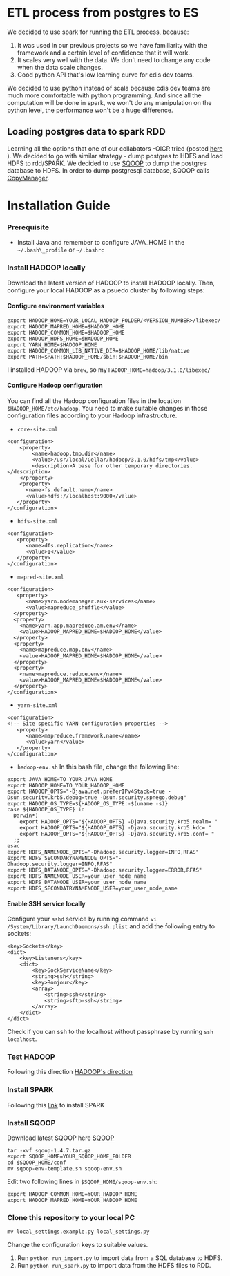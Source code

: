 # ETL process from postgres to ES
We decided to use spark for running the ETL process, because:
1. It was used in our previous projects so we have familiarity with the framework and a certain level of confidence that it will work.
2. It scales very well with the data. We don't need to change any code when the data scale changes.
3. Good python API that's low learning curve for cdis dev teams.

We decided to use python instead of scala because cdis dev teams are much more comfortable with python programming. And since all the computation will be done in spark, we won't do any manipulation on the python level, the performance won't be a huge difference.

## Loading postgres data to spark RDD
Learning all the options that one of our collabators -OICR tried (posted [here](https://softeng.oicr.on.ca/grant_guo/2017/08/14/spark/) ). We decided to go with similar strategy - dump postgres to HDFS and load HDFS to rdd/SPARK.
We decided to use [SQOOP](https://github.com/apache/sqoop) to dump the postgres database to HDFS. In order to dump postgresql database, SQOOP calls [CopyManager](https://jdbc.postgresql.org/documentation/publicapi/org/postgresql/copy/CopyManager.html).

# Installation Guide
### Prerequisite

- Install Java and remember to configure JAVA\_HOME in the `~/.bash\_profile` or `~/.bashrc`

### Install HADOOP locally
Download the latest version of HADOOP to install HADOOP locally. Then, configure your local HADOOP as a psuedo cluster by following steps:

#### Configure environment variables

```
export HADOOP_HOME=YOUR_LOCAL_HADOOP_FOLDER/<VERSION_NUMBER>/libexec/
export HADOOP_MAPRED_HOME=$HADOOP_HOME
export HADOOP_COMMON_HOME=$HADOOP_HOME
export HADOOP_HDFS_HOME=$HADOOP_HOME
export YARN_HOME=$HADOOP_HOME
export HADOOP_COMMON_LIB_NATIVE_DIR=$HADOOP_HOME/lib/native
export PATH=$PATH:$HADOOP_HOME/sbin:$HADOOP_HOME/bin
```

I installed HADOOP via `brew`, so my `HADOOP_HOME=hadoop/3.1.0/libexec/`

#### Configure Hadoop configuration
You can find all the Hadoop configuration files in the location `$HADOOP_HOME/etc/hadoop`. You need to make suitable changes in those configuration files according to your Hadoop infrastructure.
* `core-site.xml`
```
<configuration>
    <property>
        <name>hadoop.tmp.dir</name>
        <value>/usr/local/Cellar/hadoop/3.1.0/hdfs/tmp</value>
        <description>A base for other temporary directories.</description>
    </property>
    <property>
      <name>fs.default.name</name>
      <value>hdfs://localhost:9000</value>
   </property>
</configuration>
```
* `hdfs-site.xml`
```
<configuration>
   <property>
      <name>dfs.replication</name>
      <value>1</value>
   </property>
</configuration>
```
* `mapred-site.xml`
```
<configuration>
   <property>
      <name>yarn.nodemanager.aux-services</name>
      <value>mapreduce_shuffle</value>
  </property>
  <property>
    <name>yarn.app.mapreduce.am.env</name>
    <value>HADOOP_MAPRED_HOME=$HADOOP_HOME</value>
  </property>
  <property>
    <name>mapreduce.map.env</name>
    <value>HADOOP_MAPRED_HOME=$HADOOP_HOME</value>
  </property>
  <property>
    <name>mapreduce.reduce.env</name>
    <value>HADOOP_MAPRED_HOME=$HADOOP_HOME</value>
  </property>
</configuration>
```
* `yarn-site.xml`
```
<configuration>
<!-- Site specific YARN configuration properties -->
   <property>
      <name>mapreduce.framework.name</name>
      <value>yarn</value>
   </property>
</configuration>

```
* `hadoop-env.sh`
In this bash file, change the following line:
```
export JAVA_HOME=TO_YOUR_JAVA_HOME
export HADOOP_HOME=TO_YOUR_HADOOP_HOME
export HADOOP_OPTS="-Djava.net.preferIPv4Stack=true -Dsun.security.krb5.debug=true -Dsun.security.spnego.debug"
export HADOOP_OS_TYPE=${HADOOP_OS_TYPE:-$(uname -s)}
case ${HADOOP_OS_TYPE} in
  Darwin*)
    export HADOOP_OPTS="${HADOOP_OPTS} -Djava.security.krb5.realm= "
    export HADOOP_OPTS="${HADOOP_OPTS} -Djava.security.krb5.kdc= "
    export HADOOP_OPTS="${HADOOP_OPTS} -Djava.security.krb5.conf= "
  ;;
esac
export HDFS_NAMENODE_OPTS="-Dhadoop.security.logger=INFO,RFAS"
export HDFS_SECONDARYNAMENODE_OPTS="-Dhadoop.security.logger=INFO,RFAS"
export HDFS_DATANODE_OPTS="-Dhadoop.security.logger=ERROR,RFAS"
export HDFS_NAMENODE_USER=your_user_node_name
export HDFS_DATANODE_USER=your_user_node_name
export HDFS_SECONDATRYNAMENODE_USER=your_user_node_name
```

#### Enable SSH service locally
Configure your `sshd` service by running command `vi /System/Library/LaunchDaemons/ssh.plist` and add the following entry to sockets:
```
<key>Sockets</key>
<dict>
    <key>Listeners</key>
    <dict>
        <key>SockServiceName</key>
        <string>ssh</string>
        <key>Bonjour</key>
        <array>
            <string>ssh</string>
            <string>sftp-ssh</string>
        </array>
    </dict>
</dict>
```

Check if you can ssh to the localhost without passphrase by running `ssh localhost`.

### Test HADOOP
Following this direction [HADOOP's direction](http://hadoop.apache.org/docs/r3.1.0/hadoop-project-dist/hadoop-common/SingleCluster.html#Execution)

### Install SPARK
Following this [link](https://medium.freecodecamp.org/installing-scala-and-apache-spark-on-mac-os-837ae57d283f) to install SPARK

### Install SQOOP
Download latest SQOOP here [SQOOP](http://sqoop.apache.org/)
```
tar -xvf sqoop-1.4.7.tar.gz
export SQOOP_HOME=YOUR_SQOOP_HOME_FOLDER
cd $SQOOP_HOME/conf
mv sqoop-env-template.sh sqoop-env.sh
```
Edit two following lines in `$SQOOP_HOME/sqoop-env.sh`:
```
export HADOOP_COMMON_HOME=YOUR_HADOOP_HOME 
export HADOOP_MAPRED_HOME=YOUR_HADOOP_HOME
```

### Clone this repository to your local PC
`mv local_settings.example.py local_settings.py`

Change the configuration keys to suitable values.
1. Run `python run_import.py` to import data from a SQL database to HDFS.
2. Run `python run_spark.py` to import data from the HDFS files to RDD.
